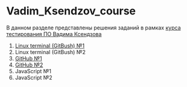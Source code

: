 # Vadim_Ksendzov_course
В данном разделе представлены решения заданий в рамках [курса тестирования ПО Вадима Ксендзова](https://ksendzov.com/)
1. [Linux terminal (GitBush) №1](https://github.com/MaximSinyavsky/Vadim_Ksendzov_course/tree/main/Linux_terminal/Lunix_therminal_hw_1)
2. Linux terminal (GitBush) №2
3. [GitHub №1](https://github.com/MaximSinyavsky/Vadim_Ksendzov_course/tree/main/GitHub/GitHub_hw_1)
4. [GitHub №2](https://github.com/MaximSinyavsky/Vadim_Ksendzov_course/tree/main/GitHub/GitHub_hw_2)
5. JavaScript №1
6. JavaScript №2
